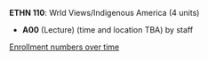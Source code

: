 **ETHN 110**: Wrld Views/Indigenous America (4 units)

- **A00** (Lecture) (time and location TBA) by staff

[Enrollment numbers over time](./ETHN110.tsv)
